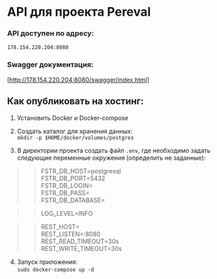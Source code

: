# API для проекта Pereval

### API доступен по адресу:
`178.154.220.204:8080`

### Swagger документация:
[http://178.154.220.204:8080/swagger/index.html]

## Как опубликовать на хостинг:

1. Установить Docker и Docker-compose

2. Создать каталог для хранения данных: <br>
`mkdir -p $HOME/docker/volumes/postgres`

3. В директории проекта создать файл `.env`, где необходимо задать следующие переменные окружения (определить не заданные):

>> FSTR_DB_HOST=postgresql <br>
>> FSTR_DB_PORT=5432 <br>
>> FSTR_DB_LOGIN= <br>
>> FSTR_DB_PASS= <br>
>> FSTR_DB_DATABASE= <br>

>> LOG_LEVEL=INFO <br>

>> REST_HOST= <br>
>> REST_LISTEN=:8080 <br>
>> REST_READ_TIMEOUT=30s <br>
>> REST_WRITE_TIMEOUT=30s <br>

4. Запуск приложения: <br>
`sudo docker-compose up -d`


